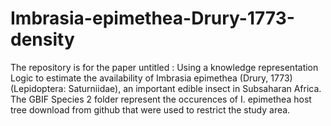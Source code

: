 # Imbrasia-epimethea-Drury-1773-density
The repository is for the paper untitled : Using a knowledge representation Logic to estimate the availability of Imbrasia epimethea (Drury, 1773) (Lepidoptera: Saturniidae), an important edible insect in Subsaharan Africa.
The GBIF Species 2 folder represent the occurences of I. epimethea host tree download from github that were used to restrict the study area.
